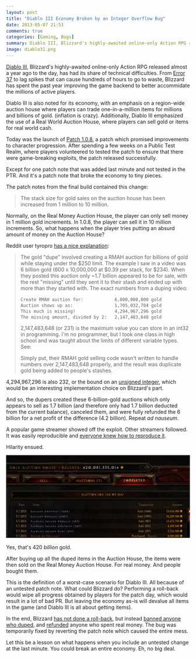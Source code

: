 ```yaml
---
layout: post
title: "Diablo III Economy Broken by an Integer Overflow Bug"
date: 2013-05-07 21:53
comments: true
categories: [Gaming, Bugs]
summary: Diablo III, Blizzard's highly-awaited online-only Action RPG released almost a year ago to the day, has had its share of technical difficulties. From Error 37 to lag spikes that can cause hundreds of hours to go to waste, Blizzard has spent the past year improving the game backend to better accommidate the millions of active players.
image: diablo31.png
---
```


[Diablo III][1], Blizzard's highly-awaited online-only Action RPG released almost a year ago to the day, has had its share of technical difficulties. From [Error 37][2] to lag spikes that can cause hundreds of hours to go to waste, Blizzard has spent the past year improving the game backend to better accommidate the millions of active players.

Diablo III is also noted for its economy, with an emphasis on a region-wide auction house where players can trade one-in-a-million items for millions and billions of gold. (inflation is crazy). Additionally, Diablo III emphasized the use of a Real World Auction House, where players can sell gold or items for real world cash.

Today was the launch of [Patch 1.0.8][3], a patch which promised improvements to character progression. After spending a few weeks on a Public Test Realm, where players volunteered to tested the patch to ensure that there were game-breaking exploits, the patch released successfully.

Except for one patch note that was added last minute and not tested in the PTR. And it's a patch note that broke the economy to tiny pieces.

<!-- more -->

The patch notes from the final build contained this change:

> The stack size for gold sales on the auction house has been increased from 1 million to 10 million.

Normally, on the Real Money Auction House, the player can only sell money in 1 million gold increments. In 1.0.8, the player can sell it in 10 million increments. So, what happens when the player tries putting an absurd amount of money on the Auction House?

Reddit user tyropro [has a nice explanation][4]:

> The gold "dupe" involved creating a RMAH auction for billions of gold while staying under the $250 limit. The example I saw in a video was 6 billion gold (600 x 10,000,000 at $0.39 per stack, for $234). When they posted this auction only ~1.7 billion appeared to be for sale, with the rest "missing" until they sent it to their stash and ended up with more than they started with. The exact numbers from a duping video:
> 
>     Create RMAH auction for:            6,000,000,000 gold
>     Auction shows up as:                1,705,032,704 gold
>     This much is missing!               4,294,967,296 gold
>     The missing amount, divided by 2:   2,147,483,648 gold
>     
> 
> 2,147,483,648 (or 231) is the maximum value you can store in an int32 in programming. I'm no programmer, but I took one class in high school and was taught about the limits of different variable types. See:
> 
> Simply put, their RMAH gold selling code wasn't written to handle numbers over 2,147,483,648 properly, and the result was duplicate gold being added to people's stashes.

4,294,967,296 is also 232, or the bound on an [unsigned integer][5], which would be an interesting implementation choice on Blizzard's part.

And so, the dupers created these 6-billion-gold auctions which only appears to sell as 1.7 billion (and therefore only had 1.7 billion deducted from the current balance), canceled them, and were fully refunded the 6 billion for a net profit of the difference (4.2 billion). Repeat *ad nauseum*.

A popular game streamer showed off the exploit. Other streamers followed. It was easily reproducible and [everyone knew how to reproduce it][6].

Hilarity ensued.

![diablo31][7]

Yes, that's 420 *billion* gold.

After buying up all the duped items in the Auction House, the items were then sold on the Real Money Auction House. For real money. And people bought them.

This is the definition of a worst-case scenario for Diablo III. All because of an untested patch note. What could Blizzard do? Performing a roll-back would wipe all progress obtained by players for the patch day, which would result in a lot of bad PR. But leaving the economy as-is will devalue all items in the game (and Diablo III is all about getting items).

In the end, Blizzard [has not done a roll-back][8], but instead [banned anyone who duped][9], and [refunded][10] anyone who spent real money. The bug was temporarily fixed by reverting the patch note which caused the entire mess.

Let this be a lesson on what happens when you include an untested change at the last minute. You could break an entire economy. Eh, no big deal.

 [1]: http://us.battle.net/d3/en/
 [2]: http://knowyourmeme.com/memes/error-37
 [3]: http://us.battle.net/d3/en/blog/9647272/patch-108-now-live-5-7-2013
 [4]: http://www.reddit.com/r/Diablo/comments/1dx3wv/some_speculation_on_how_the_gold_bug_made_it_to/
 [5]: https://en.wikipedia.org/wiki/Integer_(computer_science)#Common_long_integer_sizes
 [6]: http://www.reddit.com/r/Diablo/comments/1dw9kr/there_is_a_gold_dupe_on_na_currently_this_is_the/
 [7]: /img/diablo31.png
 [8]: http://www.reddit.com/r/Diablo/comments/1dx4a7/there_will_officially_be_no_rollback_after_the/
 [9]: http://www.reddit.com/r/Diablo/comments/1dwk6x/d3_inigomontoya_just_got_banned_for_real/
 [10]: http://i.imgur.com/x5S9Zcx.png  
